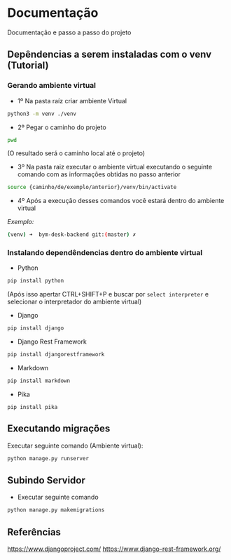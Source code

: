 # Documentação

Documentação e passo a passo do projeto
## Depêndencias a serem instaladas com o venv (Tutorial)

### Gerando ambiente virtual

- 1º Na pasta raíz criar ambiente Virtual

```bash
python3 -m venv ./venv
```

- 2º Pegar o caminho do projeto

```bash
pwd
```

(O resultado será o caminho local até o projeto)

- 3º  Na pasta raiz executar o ambiente virtual executando o seguinte comando com as informações obtidas no passo anterior

```bash
source {caminho/de/exemplo/anterior}/venv/bin/activate
```

- 4º Após a execução desses comandos você estará dentro do ambiente virtual

*Exemplo:*

```bash
(venv) ➜  bym-desk-backend git:(master) ✗
```

### Instalando dependêndencias dentro do ambiente virtual

- Python

```bash
pip install python
```

(Após isso apertar CTRL+SHIFT+P e buscar por `select interpreter` e selecionar o interpretador do ambiente virtual)

- Django

```bash
pip install django
```

- Django Rest Framework

```bash
pip install djangorestframework
```

- Markdown

```bash
pip install markdown
```

- Pika

```
pip install pika
```

## Executando migrações

Executar seguinte comando (Ambiente virtual):

```bash
python manage.py runserver
```


## Subindo Servidor

- Executar seguinte comando

```bash
python manage.py makemigrations
```

## Referências

https://www.djangoproject.com/
https://www.django-rest-framework.org/


